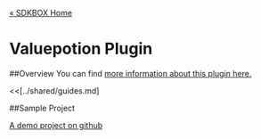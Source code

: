 [&#171; SDKBOX Home](http://sdkbox.com)

<h1>Valuepotion Plugin</h1>

##Overview
You can find [more information about this plugin here.](http://www.cocos2d-x.org/sdkbox/valuepotion)


<<[../shared/guides.md]


##Sample Project

[A demo project on github](https://github.com/sdkbox/sdkbox-valuepotion-sample)
